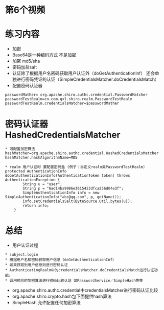 # 第6个视频

# 练习内容
* 加密
* Base64是一种编码方式 不是加密
* 加密 md5/sha
* 密码加盐salt
* 认证除了根据用户名密码获取用户认证外（doGetAuthenticationInf） 还会单独进行密码凭证的认证（SimpleCredentialsMatcher.doCredentialsMatch）
* 配置密码认证器
```
passwordMather= org.apache.shiro.authc.credential.PasswordMatcher
passwordTestRealm=cn.com.qxl.shiro.realm.PasswordTestRealm
passwordTestRealm.credentialsMatcher=$passwordMather
```
# 密码认证器HashedCredentialsMatcher
```
* 可配置加密算法
hashMatcher=org.apache.shiro.authc.credential.HashedCredentialsMatcher
hashMatcher.hashAlgorithmName=MD5

* realm 用户认证时 要配置密码盐 (例子：自定义realm类PasswordTestRealm)
protected AuthenticationInfo doGetAuthenticationInfo(AuthenticationToken token) throws AuthenticationException {
		String u = "user";
		String p = "6ad14ba9986e3615423dfca256d04e3f";
		SimpleAuthenticationInfo info = new SimpleAuthenticationInfo("abc@qq.com", p, getName());
		info.setCredentialsSalt(ByteSource.Util.bytes(u));
		return info;
	}
```
# 总结
* 用户认证过程

```
* subject.login
* 根据用户名和密码获取用户信息（doGetAuthenticationInf）
* 如果获取到用户信息则进行密码认证
* AuthenticatingRealm中的credentialsMatcher.doCredentialsMatch进行认证功能。
* 调用相应的加密算法进行密码比较认证 如PasswordService／SimpleHash等等
```
* org.apache.shiro.authc.credential中credentialsMatcher进行密码认证比较
* org.apache.shiro.crypto.hash包下面提供hash算法
* SimpleHash 允许配置任何加密算法